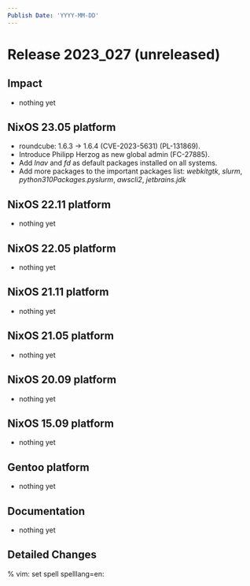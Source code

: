 ```yaml
---
Publish Date: 'YYYY-MM-DD'
---
```


# Release 2023_027 (unreleased)

## Impact

- nothing yet

## NixOS 23.05 platform

- roundcube: 1.6.3 -> 1.6.4 (CVE-2023-5631) (PL-131869).
- Introduce Philipp Herzog as new global admin (FC-27885).
- Add *lnav* and *fd* as default packages installed on all systems.
- Add more packages to the important packages list:
  *webkitgtk*, *slurm*, *python310Packages.pyslurm*, *awscli2*, *jetbrains.jdk*

## NixOS 22.11 platform

- nothing yet

## NixOS 22.05 platform

- nothing yet

## NixOS 21.11 platform

- nothing yet

## NixOS 21.05 platform

- nothing yet

## NixOS 20.09 platform

- nothing yet

## NixOS 15.09 platform

- nothing yet

## Gentoo platform

- nothing yet

## Documentation

- nothing yet

## Detailed Changes

% vim: set spell spelllang=en:
